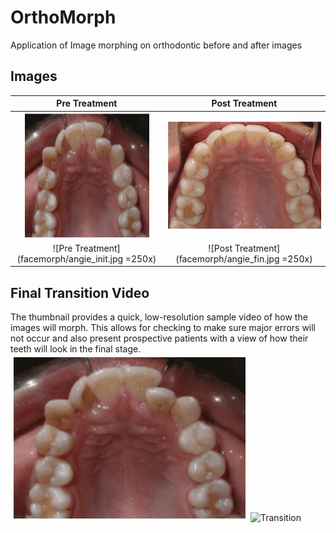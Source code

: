 # OrthoMorph
Application of Image morphing on orthodontic before and after images

## Images
Pre Treatment            |  Post Treatment
:-------------------------:|:-------------------------:
<img src="img/ortho_init.jpg" width="200" height="200">  |  ![Post Treatment](img/ortho_fin.jpg)
![Pre Treatment](facemorph/angie_init.jpg =250x)  |  ![Post Treatment](facemorph/angie_fin.jpg =250x)

## Final Transition Video
The thumbnail provides a quick, low-resolution sample video of how the images will morph. This allows for checking to make sure major errors will not occur and also present prospective patients with a view of how their teeth will look in the final stage.
![Transition](video/morph.gif "Transition") ![Transition](facemorph/angiegif.gif "Transition")



